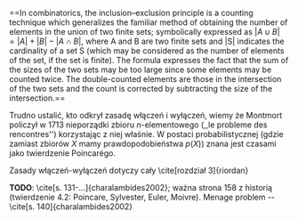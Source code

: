 
==In combinatorics, the inclusion–exclusion principle is a counting technique which generalizes the familiar method of obtaining the number of elements in the union of two finite sets; symbolically expressed as $|A \cup B| = |A| + |B| - |A \cap B|$, where A and B are two finite sets and |S| indicates the cardinality of a set S (which may be considered as the number of elements of the set, if the set is finite). The formula expresses the fact that the sum of the sizes of the two sets may be too large since some elements may be counted twice. The double-counted elements are those in the intersection of the two sets and the count is corrected by subtracting the size of the intersection.==

Trudno ustalić, kto odkrył zasadę włączeń i wyłączeń, wiemy że Montmort policzył w 1713 nieporządki zbioru $n$-elementowego (,,le probleme des rencontres'') korzystając z niej właśnie. W postaci probabilistycznej (gdzie zamiast zbiorów $X$ mamy prawdopodobieństwa $p(X)$) znana jest czasami jako twierdzenie Poincarégo.

Zasady włączeń-wyłączeń dotyczy cały \cite[rozdział 3]{riordan}

**TODO**: \cite[s. 131-...]{charalambides2002}; ważna strona 158 z historią (twierdzenie 4.2: Poincare, Sylvester, Euler, Moivre). Menage problem -- \cite[s. 140]{charalambides2002}